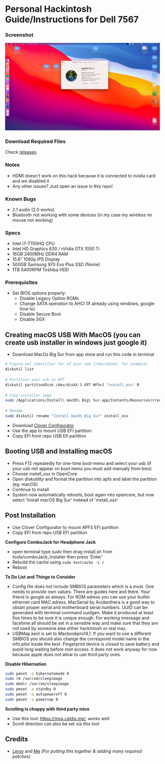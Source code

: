 # Personal Hackintosh Guide/Instructions for Dell 7567

### Screenshot
![macOS Big Sur - 11.0.1](./tools/ScreenShot.png)

### Download Required Files
Check [releases](https://github.com/maxis7567/Hackintosh-Dell-7567-OpenCore_Big-Sur/releases/tag/1.0.0)


### Notes
 - HDMI doesn't work on this hack because it is connected to nvidia card and we disabled it
 - Any other issues? Just open an issue in this repo!

### Known Bugs
 - 2.1 audio (2.0 works)
 - Bluetooth not working with some devices (in my case my wireless mi mouse not working)

### Specs
 - Intel i7-7700HQ CPU
 - Intel HD Graphics 630 / nVidia GTX 1050 Ti
 - 16GB 2400MHz DDR4 RAM
 - 15.6” 1080p IPS Display
 - 500GB Samsung 970 Evo Plus SSD (Nvme)
 - 1TB 5400RPM Toshiba HDD

### Prerequisites
 - Set BIOS options properly:
   - Disable Legacy Option ROMs
   - Change SATA operation to AHCI (If already using windows, google how to)
   - Disable Secure Boot
   - Disable SGX

## Creating macOS USB With MacOS (you can create usb installer in windows just google it)

- Download MacOs Big Sur from app store and run this code in terminal

```bash
# Figure out identifier for of your usb (/dev/diskX, for example)
diskutil list

# Partition your usb in GPT
diskutil partitionDisk /dev/diskX 1 GPT HFS+J "install_osx" R

# Copy installer imge 
sudo /Applications/Install\ macOS\ Big\ Sur.app/Contents/Resources/createinstallmedia --volume /Volumes/install_osx

# Rename 
sudo diskutil rename "Install macOS Big Sur" install_osx
```
- Download [Clover Configurator](https://mackie100projects.altervista.org/download-clover-configurator/)
- Use the app to mount USB EFI partition
- Copy EFI from repo USB Efi partition


## Booting USB and Installing macOS

  - Press F12 repeatedly for one-time boot-menu and select your usb (if your usb not appear on boot menu you must add manualy from bios)
  - Choose *install_osx* in OpenCore
  - Open *diskutility* and format the partition into apfs and label the partition (eg. macOS)
  - Continue to install
  - System now automatically reboots, boot again into opencore, but now select 'Install macOS Big Sur' instead of 'install_osx'
  

## Post Installation

- Use Clover Configurator to mount APFS EFI partition
- Copy EFI from repo USB EFI partition


**Configure ComboJack for Headphone Jack**
  - open terminal type *sudo* then drag install.sh from tools/comboJack_Installer then press 'Enter'
  - Rebuild the cache using `sudo kextcache -i /`
  - Reboot  
  
  
**To Do List and Things to Consider**
- Config file does not include SMBIOS parameters which is a must. One needs to provide own values. There are guides here and there. Your friend is google as always. For ROM adress you can use your builtin ethernet card MAC adress. MacSerial by Acidanthera is a good way to obtain proper serial and motherboard serial numbers. UUID can be generated with terminal command uuidgen. Make it produced at least five times to be sure it is unique enough. For working imessage and facetime all should be set in a sensible way and make sure that they are not used by someone else either hackintosh or real mac.
- USBMap.kext is set to Macbookpro14,1. If you want to use a different SMBIOS you should also change the correspond model name in the info.plist inside the kext. Fingerprint device is closed to save battery and avoid long waiting before root access. it does not work anyway for now because apple does not allow to use third party ones.

**Disable Hibernation**
```bash
sudo pmset -a hibernatemode 0
sudo rm /var/vm/sleepimage
sudo mkdir /var/vm/sleepimage
sudo pmset -a standby 0
sudo pmset -a autopoweroff 0
sudo pmset -a powernap 0
```

**Scrolling is choppy with third party mice**
 - Use this tool: https://mos.caldis.me/, works well
 - Scroll direction can also be set via this tool


## Credits
 - [Lersy](https://github.com/lersy) and [Me](https://www.github.com/maxis7567/) *(For putting this together & adding many required patches)*

